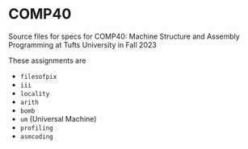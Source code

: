 # COMP40
Source files for specs for COMP40: Machine Structure and Assembly Programming at Tufts University in Fall 2023

These assignments are
- `filesofpix`
- `iii`
- `locality`
- `arith`
- `bomb`
- `um` (Universal Machine)
- `profiling`
- `asmcoding`
